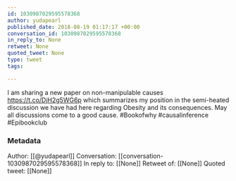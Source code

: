 ```yaml
---
id: 1030987029595578368
author: yudapearl
published_date: 2018-08-19 01:17:17 +00:00
conversation_id: 1030987029595578368
in_reply_to: None
retweet: None
quoted_tweet: None
type: tweet
tags:

---
```


I am sharing a new paper on non-manipulable causes
https://t.co/DjH2g5WG6p which summarizes my position
in the semi-heated discussion we have had here regarding Obesity 
and its consequences. May all discussions come to a good cause.
#Bookofwhy #causalinference #Epibookclub

### Metadata

Author: [[@yudapearl]]
Conversation: [[conversation-1030987029595578368]]
In reply to: [[None]]
Retweet of: [[None]]
Quoted tweet: [[None]]
